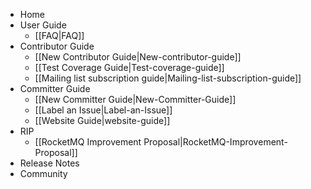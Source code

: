   * Home
  * User Guide
    * [[FAQ|FAQ]]
  * Contributor Guide
    * [[New Contributor Guide|New-contributor-guide]]
    * [[Test Coverage Guide|Test-coverage-guide]]
    * [[Mailing list subscription guide|Mailing-list-subscription-guide]]
  * Committer Guide
    * [[New Committer Guide|New-Committer-Guide]]
    * [[Label an Issue|Label-an-Issue]]
    * [[Website Guide|website-guide]]
  * RIP
    * [[RocketMQ Improvement Proposal|RocketMQ-Improvement-Proposal]]
  * Release Notes
  * Community
